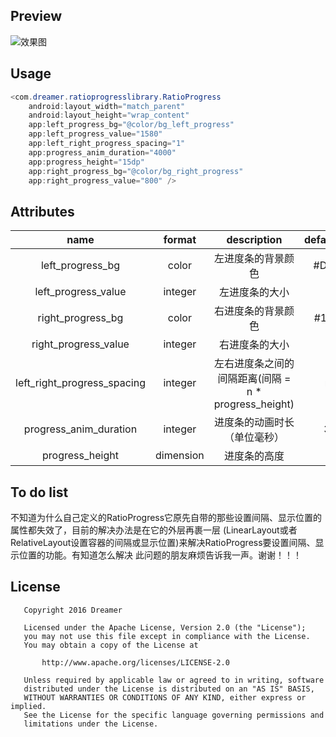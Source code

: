 ## Preview
![效果图](https://github.com/YangShaoXiong/LikeSinaSportProgress/blob/master/screenshot/image.gif)
## Usage
```java
<com.dreamer.ratioprogresslibrary.RatioProgress
	android:layout_width="match_parent"
    android:layout_height="wrap_content"
    app:left_progress_bg="@color/bg_left_progress"
    app:left_progress_value="1580"
    app:left_right_progress_spacing="1"
    app:progress_anim_duration="4000"
    app:progress_height="15dp"
    app:right_progress_bg="@color/bg_right_progress"
    app:right_progress_value="800" />
```
## Attributes
| name                        |  format   | description               | default_value |
| :--------------------------:| :------:  | :-----------:             | :-----------: |
| left_progress_bg            | color     | 左进度条的背景颜色          | #DD2F1C       |
| left_progress_value         | integer   | 左进度条的大小             | 0 |
| right_progress_bg           | color     | 右进度条的背景颜色         | #1D69E1|
| right_progress_value        | integer   | 右进度条的大小             | 0 |
| left_right_progress_spacing | integer   | 左右进度条之间的间隔距离(间隔 = n * progress_height)    | n = 1 |
| progress_anim_duration      | integer   | 进度条的动画时长（单位毫秒） | 3000 |
| progress_height             | dimension | 进度条的高度                | 15 |
## To do list
不知道为什么自己定义的RatioProgress它原先自带的那些设置间隔、显示位置的属性都失效了，目前的解决办法是在它的外层再裹一层
(LinearLayout或者RelativeLayout设置容器的间隔或显示位置)来解决RatioProgress要设置间隔、显示位置的功能。有知道怎么解决
此问题的朋友麻烦告诉我一声。谢谢！！！
## License
```
   Copyright 2016 Dreamer

   Licensed under the Apache License, Version 2.0 (the "License");
   you may not use this file except in compliance with the License.
   You may obtain a copy of the License at

       http://www.apache.org/licenses/LICENSE-2.0

   Unless required by applicable law or agreed to in writing, software
   distributed under the License is distributed on an "AS IS" BASIS,
   WITHOUT WARRANTIES OR CONDITIONS OF ANY KIND, either express or implied.
   See the License for the specific language governing permissions and
   limitations under the License.
```
